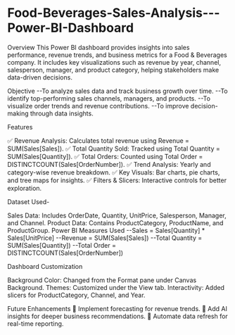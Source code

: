 # Food-Beverages-Sales-Analysis---Power-BI-Dashboard

Overview
This Power BI dashboard provides insights into sales performance, revenue trends, and business metrics for a Food & Beverages company. It includes key visualizations such as revenue by year, channel, salesperson, manager, and product category, helping stakeholders make data-driven decisions.

Objective
--To analyze sales data and track business growth over time.
--To identify top-performing sales channels, managers, and products.
--To visualize order trends and revenue contributions.
--To improve decision-making through data insights.

Features

✅ Revenue Analysis: Calculates total revenue using Revenue = SUM(Sales[Sales]).
✅ Total Quantity Sold: Tracked using Total Quantity = SUM(Sales[Quantity]).
✅ Total Orders: Counted using Total Order = DISTINCTCOUNT(Sales[OrderNumber]).
✅ Trend Analysis: Yearly and category-wise revenue breakdown.
✅ Key Visuals: Bar charts, pie charts, and tree maps for insights.
✅ Filters & Slicers: Interactive controls for better exploration.

Dataset Used-

Sales Data: Includes OrderDate, Quantity, UnitPrice, Salesperson, Manager, and Channel.
Product Data: Contains ProductCategory, ProductName, and ProductGroup.
Power BI Measures Used
--Sales = Sales[Quantity] * Sales[UnitPrice]
--Revenue = SUM(Sales[Sales])
--Total Quantity = SUM(Sales[Quantity])
--Total Order = DISTINCTCOUNT(Sales[OrderNumber])

Dashboard Customization

Background Color: Changed from the Format pane under Canvas Background.
Themes: Customized under the View tab.
Interactivity: Added slicers for ProductCategory, Channel, and Year.

Future Enhancements
🔹 Implement forecasting for revenue trends.
🔹 Add AI insights for deeper business recommendations.
🔹 Automate data refresh for real-time reporting.
